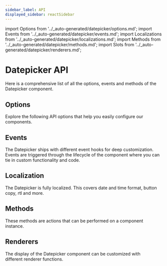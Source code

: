 ```yaml
---
sidebar_label: API
displayed_sidebar: reactSidebar
---
```


import Options from '../\_auto-generated/datepicker/options.md';
import Events from '../\_auto-generated/datepicker/events.md';
import Localizations from '../\_auto-generated/datepicker/localizations.md';
import Methods from '../\_auto-generated/datepicker/methods.md';
import Slots from '../_auto-generated/datepicker/renderers.md';

# Datepicker API

Here is a comprehensive list of all the options, events and methods of the Datepicker component.

<div className="option-list">

## Options
Explore the following API options that help you easily configure our components.

<Options />

## Events
The Datepicker ships with different event hooks for deep customization. Events are triggered through the lifecycle of the component where you can tie in custom functionality and code.

<Events />

## Localization
The Datepicker is fully localized. This covers date and time format, button copy, rtl and more.

<Localizations />

## Methods
These methods are actions that can be performed on a component instance.

<Methods />

## Renderers
The display of the Datepicker component can be customized with different renderer functions.

<Slots />

</div>
